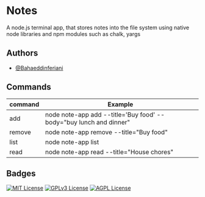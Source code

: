 
# Notes

A node.js terminal app, that stores notes into the file system using native node libraries and 
npm modules such as chalk, yargs

## Authors

- [@Bahaeddinferiani](https://www.github.com/octokatherine)

## Commands

| command             | Example                                                           |
| ----------------- | ------------------------------------------------------------------ |
| add | node note-app add --title='Buy food' --body="buy lunch and dinner" |
| remove | node note-app remove --title="Buy food" |
| list | node note-app list |
| read |node note-app read --title="House chores" |


## Badges


[![MIT License](https://img.shields.io/badge/License-MIT-green.svg)](https://choosealicense.com/licenses/mit/)
[![GPLv3 License](https://img.shields.io/badge/License-GPL%20v3-yellow.svg)](https://opensource.org/licenses/)
[![AGPL License](https://img.shields.io/badge/license-AGPL-blue.svg)](http://www.gnu.org/licenses/agpl-3.0)

